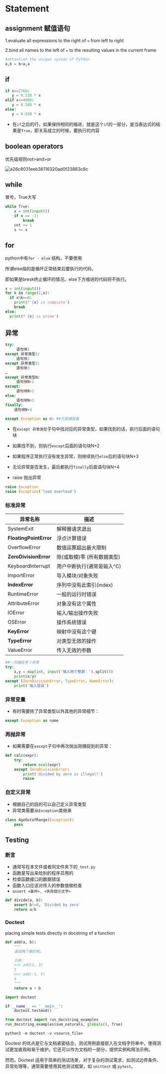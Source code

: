 # Statement

## assignment 赋值语句

1.evaluate all expressions to the right of `=` from left to right

2.bind all names to the left of `=` to the resulting values in the current frame

```python
#attention the unique syntax of Python
a,b = b+a,a
```



## if

```python
if x<=2760:
   y = 0.538 * x
elif x<=4800:
   y = 0.588 * x
else:
   y = 0.838 * x
```

- 在`if`之后的行，如果保持相同的缩进，就是这个`if`的一部分，是当表达式的结果是`True`，即关系成立的时候，要执行的内容

## boolean operators

优先级规则not>and>or

![a26c8031eeb36116320ad0f23883c8c](https://philfan-pic.oss-cn-beijing.aliyuncs.com/img/a26c8031eeb36116320ad0f23883c8c.png)

## while

冒号，True大写

```python
while True:
    x = int(input())
    if x == -1:
        break
    cnt += 1
    s += x
```

## for 

python中有`for - else` 结构，不要使用

所谓else指的是循环正常结束后要执行的代码，

即如果是bresk终止循环的情况。else下方缩进的代码将不执行。

```py
x = int(input())
for k in range(2,x):
  if x%k==0:
    print(f'{x} is compsite')
    break
else:
  print(f'{x} is prime')
```

## 异常

```py
try:
     语句块1
except 异常类型1:
     语句块2
except 异常类型2:
     语句块3 
…
except 异常类型N:
     语句块N+1
except:
     语句块N+2
else:
     语句块N+3
finally:
    语句块N+4  
    
except Exception as n: ##万能捕捉器
```

- 在`except 异常类型`子句中找对应的异常类型，如果找到的话，执行后面的语句块
- 如果找不到，则执行`except`后面的语句块N+2
- 如果程序正常执行没有发生异常，则继续执行`else`后的语句块N+3
- 无论异常是否发生，最后都执行`finally`后面语句块N+4



- raise 抛出异常

```py
raise Exception
raise Exception('load overload')
```

### 标准异常

| 异常名称               | 描述                        |
| ---------------------- | --------------------------- |
| SystemExit             | 解释器请求退出              |
| **FloatingPointError** | 浮点计算错误                |
| OverflowError          | 数值运算超出最大限制        |
| **ZeroDivisionError**  | 除(或取模)零 (所有数据类型) |
| KeyboardInterrupt      | 用户中断执行(通常是输入^C)  |
| ImportError            | 导入模块/对象失败           |
| **IndexError**         | 序列中没有此索引(index)     |
| RuntimeError           | 一般的运行时错误            |
| AttributeError         | 对象没有这个属性            |
| IOError                | 输入/输出操作失败           |
| OSError                | 操作系统错误                |
| **KeyError**           | 映射中没有这个键            |
| **TypeError**          | 对类型无效的操作            |
| ValueError             | 传入无效的参数              |

```py
##一次捕捉多个异常
try:
    x,y = map(int, input('输入两个整数：').split())
    print(x/y)
except (ZeroDivisionError, TypeError, NameError):
    print('输入错误')
```

### 异常变量

- 有时需要除了异常类型以外其他的异常细节：

```py
except Exception as name
```

### 再抛异常

- 如果需要在`except`子句中再次抛出刚捕捉到的异常：

```py
def calc(expr):
    try:
        return eval(expr)
    except ZeroDivisionError:
        print('divided by zero is illegal!')
        raise
```



### 自定义异常

- 根据自己的目的可以自己定义异常类型
- 异常类需要从`Exception`类继承

```py
class AgeOutofRange(Exception):
    pass
```

## Testing

### 断言

- 通常写在本文件或者同文件夹下的`_test.py`
- 函数是写出来给别的程序员用的
- 检查函数接口的数据错误
- 函数入口应该对传入的参数值做检查
- `assert <条件>, <失败提示文字>`

```py
def divide(a, b):
    assert b!=0, 'Divided by zero'
    return a/b
```

### Doctest

placing simple tests directly in docstring of a function

```py
def add(a, b):
    """
    返回两个数的和。

    示例：
    >>> add(2, 3)
    5
    >>> add(-1, 5)
    4
    """
    return a + b
```

```py
import doctest

if __name__ == '__main__':
    doctest.testmod()
```

```python
from doctest import run_docstring_examples
run_docstring_examples(sum_naturals, globals(), True)
```



```shell
python3 -m doctest -v <source_file>
```

Doctest 的优点是它与文档紧密结合，测试用例直接嵌入在文档字符串中，使得测试更加直观和易于维护。它还可以作为文档的一部分，提供实例和用法示例。

然而，Doctest 适用于简单的测试场景，对于复杂的测试需求，如测试边界条件、异常处理等，通常需要使用其他测试框架，如 `unittest` 或 `pytest`。
